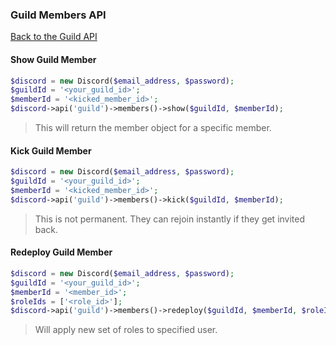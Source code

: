 ### Guild Members API
[Back to the Guild API](../Guild.md)

#### Show Guild Member

```php
$discord = new Discord($email_address, $password);
$guildId = '<your_guild_id>';
$memberId = '<kicked_member_id>';
$discord->api('guild')->members()->show($guildId, $memberId);
```

> This will return the member object for a specific member.

#### Kick Guild Member

```php
$discord = new Discord($email_address, $password);
$guildId = '<your_guild_id>';
$memberId = '<kicked_member_id>';
$discord->api('guild')->members()->kick($guildId, $memberId);
```

> This is not permanent. They can rejoin instantly if they get invited back.

#### Redeploy Guild Member

```php
$discord = new Discord($email_address, $password);
$guildId = '<your_guild_id>';
$memberId = '<member_id>';
$roleIds = ['<role_id>'];
$discord->api('guild')->members()->redeploy($guildId, $memberId, $roleIds);
```

> Will apply new set of roles to specified user.
